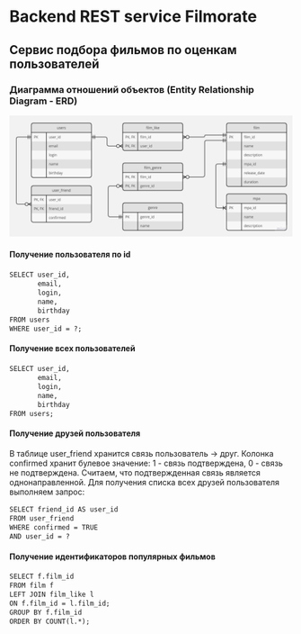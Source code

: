 # Backend REST service Filmorate

## Сервис подбора фильмов по оценкам пользователей

### Диаграмма отношений объектов (Entity Relationship Diagram - ERD)

![](./doc/ERD.jpg)

#### Получение пользователя по id
``` roomsql
SELECT user_id,
       email,
       login,
       name,
       birthday
FROM users
WHERE user_id = ?;
```

#### Получение всех пользователей
``` roomsql
SELECT user_id,
       email,
       login,
       name,
       birthday
FROM users;
```

#### Получение друзей пользователя
В таблице user_friend хранится связь пользователь -> друг. Колонка confirmed хранит булевое значение:
1 - связь подтверждена,
0 - связь не подтверждена.
Считаем, что подтвержденная связь является однонаправленной.
Для получения списка всех друзей пользователя выполняем запрос:
``` roomsql
SELECT friend_id AS user_id
FROM user_friend
WHERE confirmed = TRUE
AND user_id = ?
```

#### Получение идентификаторов популярных фильмов
``` roomsql
SELECT f.film_id
FROM film f
LEFT JOIN film_like l
ON f.film_id = l.film_id;
GROUP BY f.film_id
ORDER BY COUNT(l.*);
```
